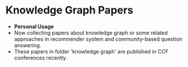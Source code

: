 # Knowledge Graph Papers #

* **Personal Usage**
* Now collecting papers about knowledge graph or some related approaches in recommender system and community-based question answering.
* These papers in folder 'knowledge graph' are published in CCF conferences recently.
